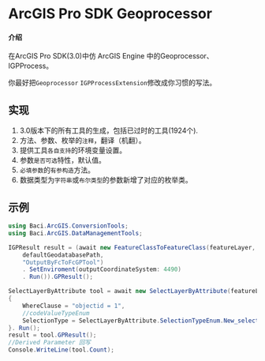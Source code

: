# ArcGIS Pro SDK Geoprocessor

#### 介绍
在ArcGIS Pro SDK(3.0)中仿 ArcGIS Engine 中的Geoprocessor、IGPProcess。

你最好把`Geoprocessor` `IGPProcessExtension`修改成你习惯的写法。

## 实现
1. 3.0版本下的所有工具的生成，包括已过时的工具(1924个).
2. 方法、参数、枚举的`注释`，翻译（机翻）。
3. 提供工具`各自支持`的环境变量设置。
4. 参数`是否可选`特性，默认值。
5. `必填参数`的`有参构造`方法。
6. 数据类型为`字符串`或`布尔类型`的参数新增了对应的枚举类。

## 示例

```c#
using Baci.ArcGIS.ConversionTools;
using Baci.ArcGIS.DataManagementTools;

IGPResult result = (await new FeatureClassToFeatureClass(featureLayer,
    defaultGeodatabasePath,
    "OutputByFcToFcGPTool")
    . SetEnviroment(outputCoordinateSystem: 4490)
    . Run()).GPResult();

SelectLayerByAttribute tool = await new SelectLayerByAttribute(featureLayer)
{
    WhereClause = "objectid = 1",
    //codeValueTypeEnum
    SelectionType = SelectLayerByAttribute.SelectionTypeEnum.New_selection. Value()
}. Run();
result = tool.GPResult();
//Derived Parameter 回写
Console.WriteLine(tool.Count);

```

